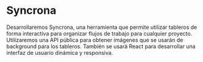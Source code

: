 # Syncrona
Desarrollaremos Syncrona, una herramienta que permite utilizar tableros de forma interactiva para organizar flujos de trabajo para cualquier proyecto. Utilizaremos una API pública para obtener imágenes que se usarán de background para los tableros. También se usará React para desarrollar una interfaz de usuario dinámica y responsiva.
